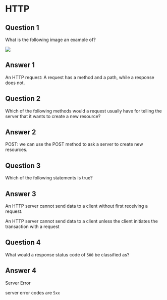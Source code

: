 # HTTP

## Question 1

What is the following image an example of?

![](https://i.imgur.com/YVfPUUJ.png)

## Answer 1

An HTTP request: A request has a method and a path, while a response does not.

## Question 2

Which of the following methods would a request usually have for telling the server that it wants to create a new resource?

## Answer 2

POST: we can use the POST method to ask a server to create new resources.

## Question 3

Which of the following statements is true?

## Answer 3

An HTTP server cannot send data to a client without first receiving a request.

An HTTP server cannot send data to a client unless the client initiates the transaction with a request

## Question 4

What would a response status code of `500` be classified as?

## Answer 4

Server Error

server error codes are `5xx`
